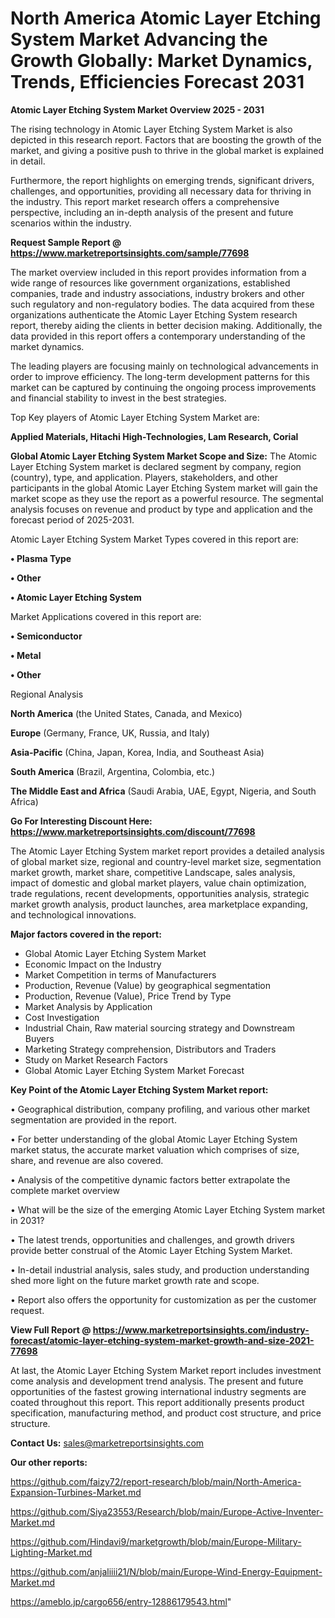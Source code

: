 # North America Atomic Layer Etching System Market Advancing the Growth Globally: Market Dynamics, Trends, Efficiencies Forecast 2031

<Strong> Atomic Layer Etching System Market Overview 2025 - 2031</strong>

The rising technology in Atomic Layer Etching System Market is also depicted in this research report. Factors that are boosting the growth of the market, and giving a positive push to thrive in the global market is explained in detail.

Furthermore, the report highlights on emerging trends, significant drivers, challenges, and opportunities, providing all necessary data for thriving in the industry. This report market research offers a comprehensive perspective, including an in-depth analysis of the present and future scenarios within the industry.

<strong>Request Sample Report @ <a href=https://www.marketreportsinsights.com/sample/77698>https://www.marketreportsinsights.com/sample/77698</a></strong>

The market overview included in this report provides information from a wide range of resources like government organizations, established companies, trade and industry associations, industry brokers and other such regulatory and non-regulatory bodies. The data acquired from these organizations authenticate the Atomic Layer Etching System research report, thereby aiding the clients in better decision making. Additionally, the data provided in this report offers a contemporary understanding of the market dynamics.

The leading players are focusing mainly on technological advancements in order to improve efficiency. The long-term development patterns for this market can be captured by continuing the ongoing process improvements and financial stability to invest in the best strategies.

Top Key players of Atomic Layer Etching System Market are:

<strong>Applied Materials, Hitachi High-Technologies, Lam Research, Corial</strong>

<strong><b>Global Atomic Layer Etching System Market Scope and Size:</b></strong>
The Atomic Layer Etching System market is declared segment by company, region (country), type, and application. Players, stakeholders, and other participants in the global Atomic Layer Etching System market will gain the market scope as they use the report as a powerful resource. The segmental analysis focuses on revenue and product by type and application and the forecast period of 2025-2031.

Atomic Layer Etching System Market Types covered in this report are:

<strong>• Plasma Type

• Other

• Atomic Layer Etching System</strong>

Market Applications covered in this report are:

<strong>• Semiconductor

• Metal

• Other</strong> 

Regional Analysis

<strong>North America</strong> (the United States, Canada, and Mexico)

<strong>Europe</strong> (Germany, France, UK, Russia, and Italy)

<strong>Asia-Pacific</strong> (China, Japan, Korea, India, and Southeast Asia)

<strong>South America</strong> (Brazil, Argentina, Colombia, etc.)

<strong>The Middle East and Africa</strong> (Saudi Arabia, UAE, Egypt, Nigeria, and South Africa)

<strong>Go For Interesting Discount Here: <a href=https://www.marketreportsinsights.com/discount/77698>https://www.marketreportsinsights.com/discount/77698</a></strong>

The Atomic Layer Etching System market report provides a detailed analysis of global market size, regional and country-level market size, segmentation market growth, market share, competitive Landscape, sales analysis, impact of domestic and global market players, value chain optimization, trade regulations, recent developments, opportunities analysis, strategic market growth analysis, product launches, area marketplace expanding, and technological innovations.

<strong><b>Major factors covered in the report:</b></strong>
<ul>
  <li>Global Atomic Layer Etching System Market </li>
  <li>Economic Impact on the Industry</li>
  <li>Market Competition in terms of Manufacturers</li>
  <li>Production, Revenue (Value) by geographical segmentation</li>
  <li>Production, Revenue (Value), Price Trend by Type</li>
  <li>Market Analysis by Application</li>
  <li>Cost Investigation</li>
  <li>Industrial Chain, Raw material sourcing strategy and Downstream Buyers</li>
  <li>Marketing Strategy comprehension, Distributors and Traders</li>
  <li>Study on Market Research Factors</li>
  <li>Global Atomic Layer Etching System Market Forecast</li>
</ul>

<strong><b>Key Point of the Atomic Layer Etching System Market report:</b></strong>

• Geographical distribution, company profiling, and various other market segmentation are provided in the report.

• For better understanding of the global Atomic Layer Etching System market status, the accurate market valuation which comprises of size, share, and revenue are also covered.

• Analysis of the competitive dynamic factors better extrapolate the complete market overview

• What will be the size of the emerging Atomic Layer Etching System market in 2031?

• The latest trends, opportunities and challenges, and growth drivers provide better construal of the Atomic Layer Etching System Market.

• In-detail industrial analysis, sales study, and production understanding shed more light on the future market growth rate and scope.

• Report also offers the opportunity for customization as per the customer request.

<strong><b>View Full Report @ <a href=https://www.marketreportsinsights.com/industry-forecast/atomic-layer-etching-system-market-growth-and-size-2021-77698>https://www.marketreportsinsights.com/industry-forecast/atomic-layer-etching-system-market-growth-and-size-2021-77698</a></b></strong>


At last, the Atomic Layer Etching System Market report includes investment come analysis and development trend analysis. The present and future opportunities of the fastest growing international industry segments are coated throughout this report. This report additionally presents product specification, manufacturing method, and product cost structure, and price structure.

<strong>Contact Us:</strong>
sales@marketreportsinsights.com

<strong>Our other reports:</strong>

<a href=https://github.com/faizy72/report-research/blob/main/North-America-Expansion-Turbines-Market.md>https://github.com/faizy72/report-research/blob/main/North-America-Expansion-Turbines-Market.md</a>

<a href=https://github.com/Siya23553/Research/blob/main/Europe-Active-Inventer-Market.md>https://github.com/Siya23553/Research/blob/main/Europe-Active-Inventer-Market.md</a>

<a href=https://github.com/Hindavi9/marketgrowth/blob/main/Europe-Military-Lighting-Market.md>https://github.com/Hindavi9/marketgrowth/blob/main/Europe-Military-Lighting-Market.md</a>

<a href=https://github.com/anjaliiii21/N/blob/main/Europe-Wind-Energy-Equipment-Market.md>https://github.com/anjaliiii21/N/blob/main/Europe-Wind-Energy-Equipment-Market.md</a>

<a href=https://ameblo.jp/cargo656/entry-12886179543.html>https://ameblo.jp/cargo656/entry-12886179543.html</a>"
